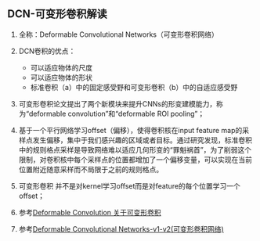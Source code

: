 ## DCN-可变形卷积解读

1. 全称：Deformable Convolutional Networks（可变形卷积网络）

2. DCN卷积的优点：
	- 可以适应物体的尺度
	- 可以适应物体的形状  
	- 标准卷积（a）中的固定感受野和可变形卷积（b）中的自适应感受野 

3. 可变形卷积论文提出了两个新模块来提升CNNs的形变建模能力，称为“deformable convolution”和“deformable ROI pooling”；

4. 基于一个平行网络学习offset（偏移），使得卷积核在input feature map的采样点发生偏移，集中于我们感兴趣的区域或者目标。通过研究发现，标准卷积中的规则格点采样是导致网络难以适应几何形变的“罪魁祸首”，为了削弱这个限制，对卷积核中每个采样点的位置都增加了一个偏移变量，可以实现在当前位置附近随意采样而不局限于之前的规则格点。

5. 可变形卷积 并不是对kernel学习offset而是对feature的每个位置学习一个offset；

6. 参考[Deformable Convolution 关于可变形卷积](https://zhuanlan.zhihu.com/p/62661196)

7. 参考[Deformable Convolutional Networks-v1-v2(可变形卷积网络)](https://www.cnblogs.com/ranjiewen/p/10040410.html)
	
